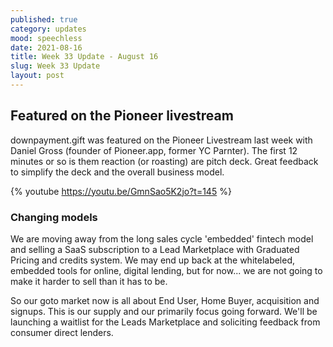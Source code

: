 ```yaml
---
published: true
category: updates
mood: speechless
date: 2021-08-16
title: Week 33 Update - August 16
slug: Week 33 Update
layout: post
---
```


## Featured on the Pioneer livestream

downpayment.gift was featured on the Pioneer Livestream last week with Daniel Gross (founder of Pioneer.app, former YC Parnter).
The first 12 minutes or so is them reaction (or roasting) are pitch deck. Great feedback to simplify the deck and the overall business model.


{% youtube https://youtu.be/GmnSao5K2jo?t=145 %}

<!--more-->

### Changing models

We are moving away from the long sales cycle 'embedded' fintech model and selling a SaaS subscription to a Lead Marketplace with Graduated Pricing and credits system.
We may end up back at the whitelabeled, embedded tools for online, digital lending, but for now... we are not going to make it harder to sell than it has to be.

So our goto market now is all about End User, Home Buyer, acquisition and signups.  This is our supply and our primarily focus going forward.  We'll be launching a waitlist for the Leads Marketplace and soliciting feedback from consumer direct lenders.



    